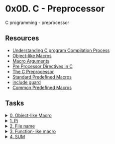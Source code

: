 # 0x0D. C - Preprocessor

C programming - preprocessor

## Resources

- [Understanding C program Compilation Process](https://intranet.alxswe.com/rltoken/X0ithSsqlz_D0c8V8uA1HQ)
- [Object-like Macros](https://intranet.alxswe.com/rltoken/kaqIw352MSJ8xoi1xU09ZA)
- [Macro Arguments](https://intranet.alxswe.com/rltoken/wcQZzunlgjepxExZFc2ORQ)
- [Pre Processor Directives in C](https://intranet.alxswe.com/rltoken/S4zfCHzg82fUAxdt8_SaZQ)
- [The C Preprocessor](https://intranet.alxswe.com/rltoken/G33GiOIZofiIN4Tx9_acbQ)
- [Standard Predefined Macros](https://intranet.alxswe.com/rltoken/0OYhpL2cJfsIMBWhTuZsAA)
- [include guard](https://intranet.alxswe.com/rltoken/oF2vgIZNePdU965jCEZLHA)
- [Common Predefined Macros](https://intranet.alxswe.com/rltoken/ROl5xAMKX-JpenEqmf7FnQ)

## Tasks

<details>
  <summary><a href="./0-object_like_macro.h">0. Object-like Macro</a></summary>
  
  ![image](https://github.com/Shugo52/alx-low_level_programming/assets/87946002/581636bc-7608-446f-a796-9d2239a577e4)

</details>

<details>
  <summary><a href="./1-pi.h">1. Pi</a></summary>
  
  ![image](https://github.com/Shugo52/alx-low_level_programming/assets/87946002/bdd0aaef-748b-4de2-9d6d-3cfed4da2958)

</details>

<details>
  <summary><a href="./2-main.c">2. File name</a></summary>
  
  ![image](https://github.com/Shugo52/alx-low_level_programming/assets/87946002/e62bc534-aeb9-4cca-b284-735c04250877)

</details>

<details>
  <summary><a href="./3-function_like_macro.h">3. Function-like macro</a></summary>
  
  ![image](https://github.com/Shugo52/alx-low_level_programming/assets/87946002/f9cf8855-71b9-4d6d-82f5-01dff5d5d5e1)

</details>

<details>
  <summary><a href="./4-sum.h">4. SUM</a></summary>
  
  ![image](https://github.com/Shugo52/alx-low_level_programming/assets/87946002/e97addf2-f963-42dc-a385-fdeb6ccfedd2)

</details>
